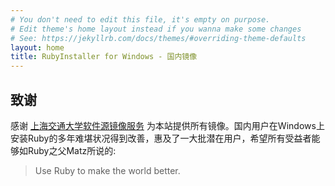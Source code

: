 ```yaml
---
# You don't need to edit this file, it's empty on purpose.
# Edit theme's home layout instead if you wanna make some changes
# See: https://jekyllrb.com/docs/themes/#overriding-theme-defaults
layout: home
title: RubyInstaller for Windows - 国内镜像
---
```


## 致谢

感谢 [上海交通大学软件源镜像服务](https://mirrors.sjtug.sjtu.edu.cn/) 为本站提供所有镜像。国内用户在Windows上安装Ruby的多年难堪状况得到改善，惠及了一大批潜在用户，希望所有受益者能够如Ruby之父Matz所说的: 

> Use Ruby to make the world better.





